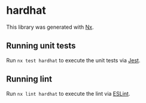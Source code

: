 # hardhat

This library was generated with [Nx](https://nx.dev).


## Running unit tests

Run `nx test hardhat` to execute the unit tests via [Jest](https://jestjs.io).


## Running lint

Run `nx lint hardhat` to execute the lint via [ESLint](https://eslint.org/).

